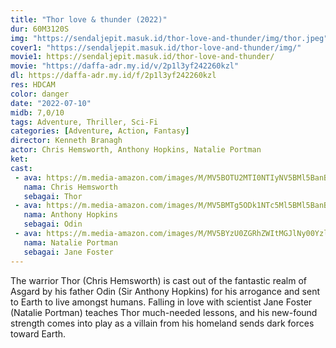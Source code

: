 ```yaml
---
title: "Thor love & thunder (2022)"
dur: 60M3120S
img: "https://sendaljepit.masuk.id/thor-love-and-thunder/img/thor.jpeg"
cover1: "https://sendaljepit.masuk.id/thor-love-and-thunder/img/"
movie1: https://sendaljepit.masuk.id/thor-love-and-thunder/
movie: "https://daffa-adr.my.id/v/2p1l3yf242260kzl"
dl: https://daffa-adr.my.id/f/2p1l3yf242260kzl
res: HDCAM
color: danger
date: "2022-07-10"
midb: 7,0/10
tags: Adventure, Thriller, Sci-Fi
categories: [Adventure, Action, Fantasy]
director: Kenneth Branagh
actor: Chris Hemsworth, Anthony Hopkins, Natalie Portman
ket: 
cast:
 - ava: https://m.media-amazon.com/images/M/MV5BOTU2MTI0NTIyNV5BMl5BanBnXkFtZTcwMTA4Nzc3OA@@._V1_QL75_UX140_CR0,12,140,140_.jpg
   nama: Chris Hemsworth
   sebagai: Thor
 - ava: https://m.media-amazon.com/images/M/MV5BMTg5ODk1NTc5Ml5BMl5BanBnXkFtZTYwMjAwOTI4._V1_QL75_UX140_CR0,5,140,140_.jpg
   nama: Anthony Hopkins
   sebagai: Odin
 - ava: https://m.media-amazon.com/images/M/MV5BYzU0ZGRhZWItMGJlNy00YzlkLWIzOWYtNDA2NzlhMDg3YjMwXkEyXkFqcGdeQXVyMDM2NDM2MQ@@._V1_QL75_UX140_CR0,12,140,140_.jpg
   nama: Natalie Portman
   sebagai: Jane Foster
---
```


The warrior Thor (Chris Hemsworth) is cast out of the fantastic realm of Asgard by his father Odin (Sir Anthony Hopkins) for his arrogance and sent to Earth to live amongst humans. Falling in love with scientist Jane Foster (Natalie Portman) teaches Thor much-needed lessons, and his new-found strength comes into play as a villain from his homeland sends dark forces toward Earth.
